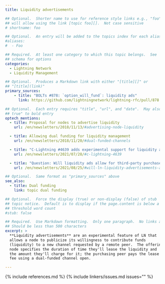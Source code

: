 ```yaml
---
title: Liquidity advertisements

## Optional.  Shorter name to use for reference style links e.g., "foo"
## will allow using the link [topic foo][].  Not case sensitive
# shortname: foo

## Optional.  An entry will be added to the topics index for each alias
#aliases:
#  - Foo

## Required.  At least one category to which this topic belongs.  See
## schema for options
categories:
  - Lightning Network
  - Liquidity Management

## Optional.  Produces a Markdown link with either "[title][]" or
## "[title](link)"
primary_sources:
    - title: "BOLTs #878: `option_will_fund`: liquidity ads"
      link: https://github.com/lightningnetwork/lightning-rfc/pull/878

## Optional.  Each entry requires "title", "url", and "date".  May also use "feature:
## true" to bold entry
optech_mentions:
  - title: Proposal for nodes to advertise liquidity
    url: /en/newsletters/2018/11/13/#advertising-node-liquidity

  - title: Allowing dual funding for liquidity management
    url: /en/newsletters/2018/11/20/#dual-funded-channels

  - title: "C-Lightning #4639 adds experimental support for liquidity advertisements"
    url: /en/newsletters/2021/07/28/#c-lightning-4639

  - title: "Question: Will liquidity ads allow for third-party purchased liquidity ('sidecar channels')?"
    url: /en/newsletters/2021/08/25/#will-ln-liquidity-advertisements-and-dual-funding-allow-for-third-party-purchased-liquidity-sidecar-channels

## Optional.  Same format as "primary_sources" above
see_also:
  - title: Dual funding
    link: topic dual funding

## Optional.  Force the display (true) or non-display (false) of stub
## topic notice.  Default is to display if the page.content is below a
## threshold word count
#stub: false

## Required.  Use Markdown formatting.  Only one paragraph.  No links allowed.
## Should be less than 500 characters
excerpt: >
  **Liquidity advertisements** are an experimental feature of LN that
  allows a node to publicize its willingness to contribute funds
  (liquidity) to a new channel requested by a remote peer.  The offering
  node specifies the duration of time they'll lease the liquidity and
  the amount they'll charge for it; the purchasing peer pays the lease
  fee using a dual-funded channel open.

---
```

{% include references.md %}
{% include linkers/issues.md issues="" %}
